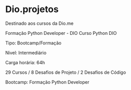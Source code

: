 # Dio.projetos
Destinado aos cursos da Dio.me

Formação Python Developer - DIO
Curso Python DIO

Tipo: Bootcamp/Formação

Nivel: Intermediário

Carga horária: 64h

29 Cursos / 8 Desafios de Projeto / 2 Desafios de Código

Bootcamp: Formação Python Developer
